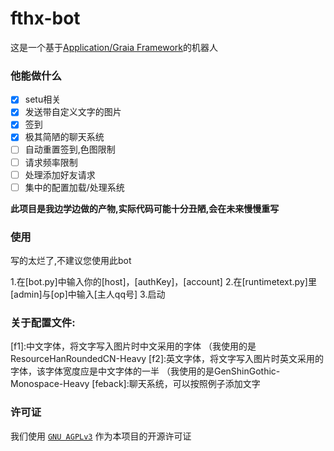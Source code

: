 # fthx-bot
这是一个基于[Application/Graia Framework](https://github.com/GraiaProject/Application)的机器人


### 他能做什么

+ [x] setu相关
+ [x] 发送带自定义文字的图片
+ [x] 签到
+ [x] 极其简陋的聊天系统
+ [ ] 自动重置签到,色图限制
+ [ ] 请求频率限制
+ [ ] 处理添加好友请求
+ [ ] 集中的配置加载/处理系统

**此项目是我边学边做的产物,实际代码可能十分丑陋,会在未来慢慢重写**

### 使用
写的太烂了,不建议您使用此bot

1.在[bot.py]中输入你的[host]，[authKey]，[account]
2.在[runtimetext.py]里[admin]与[op]中输入[主人qq号]
3.启动

### 关于配置文件:
[f1]:中文字体，将文字写入图片时中文采用的字体 （我使用的是ResourceHanRoundedCN-Heavy
[f2]:英文字体，将文字写入图片时英文采用的字体，该字体宽度应是中文字体的一半 （我使用的是GenShinGothic-Monospace-Heavy
[feback]:聊天系统，可以按照例子添加文字


### 许可证
我们使用 [`GNU AGPLv3`](https://choosealicense.com/licenses/agpl-3.0/) 作为本项目的开源许可证

